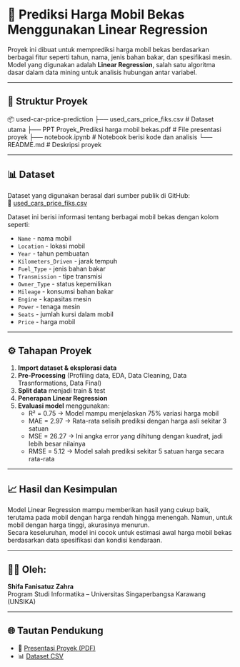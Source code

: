 # 🚗 Prediksi Harga Mobil Bekas Menggunakan Linear Regression

Proyek ini dibuat untuk memprediksi harga mobil bekas berdasarkan berbagai fitur seperti tahun, nama, jenis bahan bakar, dan spesifikasi mesin. Model yang digunakan adalah **Linear Regression**, salah satu algoritma dasar dalam data mining untuk analisis hubungan antar variabel.

---

## 📁 Struktur Proyek
📦 used-car-price-prediction
├── used_cars_price_fiks.csv # Dataset utama
├── PPT Proyek_Prediksi harga mobil bekas.pdf # File presentasi proyek
├── notebook.ipynb # Notebook berisi kode dan analisis
└── README.md # Deskripsi proyek

---

## 📊 Dataset
Dataset yang digunakan berasal dari sumber publik di GitHub:  
🔗 [used_cars_price_fiks.csv](https://raw.githubusercontent.com/FarrelllAdityaaa/dataset-uts-datamining/refs/heads/main/used_cars_price_fiks.csv)

Dataset ini berisi informasi tentang berbagai mobil bekas dengan kolom seperti:
- `Name` - nama mobil
- `Location` - lokasi mobil
- `Year` - tahun pembuatan
- `Kilometers_Driven` - jarak tempuh
- `Fuel_Type` - jenis bahan bakar
- `Transmission` - tipe transmisi
- `Owner_Type` - status kepemilikan
- `Mileage` - konsumsi bahan bakar
- `Engine` - kapasitas mesin
- `Power` - tenaga mesin
- `Seats` - jumlah kursi dalam mobil
- `Price` - harga mobil

---

## ⚙️ Tahapan Proyek
1. **Import dataset & eksplorasi data**
2. **Pre-Processing** (Profiling data, EDA, Data Cleaning, Data Trasnformations, Data Final)
3. **Split data** menjadi train & test
4. **Penerapan Linear Regression**
5. **Evaluasi model** menggunakan:
   - R² = 0.75 → Model mampu menjelaskan 75% variasi harga mobil  
   - MAE = 2.97 → Rata-rata selisih prediksi dengan harga asli sekitar 3 satuan
   - MSE = 26.27 → Ini angka error yang dihitung dengan kuadrat, jadi lebih besar nilainya 
   - RMSE = 5.12 → Model salah prediksi sekitar 5 satuan harga secara rata-rata

---

## 📈 Hasil dan Kesimpulan
Model Linear Regression mampu memberikan hasil yang cukup baik, terutama pada mobil dengan harga rendah hingga menengah. Namun, untuk mobil dengan harga tinggi, akurasinya menurun.  
Secara keseluruhan, model ini cocok untuk estimasi awal harga mobil bekas berdasarkan data spesifikasi dan kondisi kendaraan.

---

## 👩‍💻 Oleh:
**Shifa Fanisatuz Zahra**  
Program Studi Informatika – Universitas Singaperbangsa Karawang (UNSIKA)

---

## 🌐 Tautan Pendukung
- 📄 [Presentasi Proyek (PDF)](./PPT_Prediksi-harga-mobil-bekas.pdf)  
- 📊 [Dataset CSV](./used_cars_price_fiks.csv)
